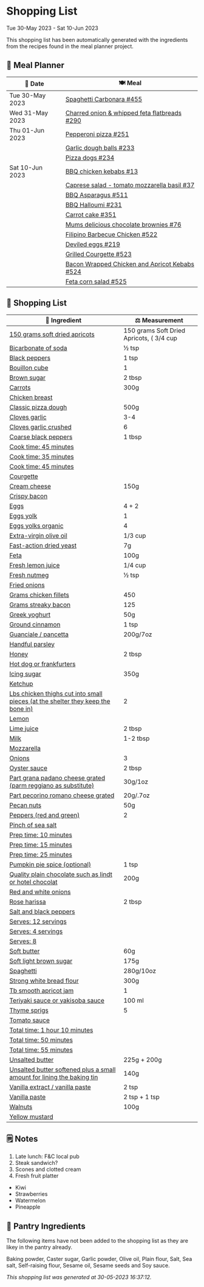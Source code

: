 # Shopping List

Tue 30-May 2023 - Sat 10-Jun 2023

This shopping list has been automatically generated with the ingredients from the recipes found in the meal planner project.

## 📅 Meal Planner

|📅 Date| 🍽️ Meal|
|----|----|
|Tue 30-May 2023|[Spaghetti Carbonara #455](https://github.com/jcallaghan/The-Cookbook/issues/455)|
|Wed 31-May 2023|[Charred onion & whipped feta flatbreads #290](https://github.com/jcallaghan/The-Cookbook/issues/290)|
|Thu 01-Jun 2023|[Pepperoni pizza  #251](https://github.com/jcallaghan/The-Cookbook/issues/251)|
||[Garlic dough balls #233](https://github.com/jcallaghan/The-Cookbook/issues/233)|
||[Pizza dogs #234](https://github.com/jcallaghan/The-Cookbook/issues/234)|
|Sat 10-Jun 2023|[BBQ chicken kebabs #13](https://github.com/jcallaghan/The-Cookbook/issues/13)|
||[Caprese salad - tomato mozzarella basil #37](https://github.com/jcallaghan/The-Cookbook/issues/37)|
||[BBQ Asparagus #511](https://github.com/jcallaghan/The-Cookbook/issues/511)|
||[BBQ Halloumi #231](https://github.com/jcallaghan/The-Cookbook/issues/231)|
||[Carrot cake #351](https://github.com/jcallaghan/The-Cookbook/issues/351)|
||[Mums delicious chocolate brownies #76](https://github.com/jcallaghan/The-Cookbook/issues/76)|
||[Filipino Barbecue Chicken #522](https://github.com/jcallaghan/The-Cookbook/issues/522)|
||[Deviled eggs #219](https://github.com/jcallaghan/The-Cookbook/issues/219)|
||[Grilled Courgette #523](https://github.com/jcallaghan/The-Cookbook/issues/523)|
||[Bacon Wrapped Chicken and Apricot Kebabs #524](https://github.com/jcallaghan/The-Cookbook/issues/524)|
||[Feta corn salad #525](https://github.com/jcallaghan/The-Cookbook/issues/525)|

## 🛒 Shopping List

| 🍌 Ingredient| ⚖️ Measurement|
|----------|-----------|
|[150 grams soft dried apricots](https://www.sainsburys.co.uk/gol-ui/SearchResults/150%20grams%20soft%20dried%20apricots)|150 grams Soft Dried Apricots, ( 3/4 cup|
|[Bicarbonate of soda](https://www.sainsburys.co.uk/gol-ui/SearchResults/Bicarbonate%20of%20soda)|½ tsp|
|[Black peppers](https://www.sainsburys.co.uk/gol-ui/SearchResults/Black%20peppers)|1 tsp|
|[Bouillon cube](https://www.sainsburys.co.uk/gol-ui/SearchResults/Bouillon%20cube)|1|
|[Brown sugar](https://www.sainsburys.co.uk/gol-ui/SearchResults/Brown%20sugar)|2 tbsp|
|[Carrots](https://www.sainsburys.co.uk/gol-ui/SearchResults/Carrots)|300g|
|[Chicken breast](https://www.sainsburys.co.uk/gol-ui/SearchResults/Chicken%20breast)||
|[Classic pizza dough](https://www.sainsburys.co.uk/gol-ui/SearchResults/Classic%20pizza%20dough)|500g|
|[Cloves garlic](https://www.sainsburys.co.uk/gol-ui/SearchResults/Cloves%20garlic)|3-4|
|[Cloves garlic crushed](https://www.sainsburys.co.uk/gol-ui/SearchResults/Cloves%20garlic%20crushed)|6|
|[Coarse black peppers](https://www.sainsburys.co.uk/gol-ui/SearchResults/Coarse%20black%20peppers)|1 tbsp|
|[Cook time:  45 minutes](https://www.sainsburys.co.uk/gol-ui/SearchResults/Cook%20time:%20%2045%20minutes)||
|[Cook time: 35 minutes](https://www.sainsburys.co.uk/gol-ui/SearchResults/Cook%20time:%2035%20minutes)||
|[Cook time: 45 minutes](https://www.sainsburys.co.uk/gol-ui/SearchResults/Cook%20time:%2045%20minutes)||
|[Courgette](https://www.sainsburys.co.uk/gol-ui/SearchResults/Courgette)||
|[Cream cheese](https://www.sainsburys.co.uk/gol-ui/SearchResults/Cream%20cheese)|150g|
|[Crispy bacon](https://www.sainsburys.co.uk/gol-ui/SearchResults/Crispy%20bacon)||
|[Eggs](https://www.sainsburys.co.uk/gol-ui/SearchResults/Eggs)|4 + 2|
|[Eggs yolk](https://www.sainsburys.co.uk/gol-ui/SearchResults/Eggs%20yolk)|1|
|[Eggs yolks organic](https://www.sainsburys.co.uk/gol-ui/SearchResults/Eggs%20yolks%20organic)|4|
|[Extra-virgin olive oil](https://www.sainsburys.co.uk/gol-ui/SearchResults/Extra-virgin%20olive%20oil)|1/3 cup|
|[Fast-action dried yeast](https://www.sainsburys.co.uk/gol-ui/SearchResults/Fast-action%20dried%20yeast)|7g|
|[Feta](https://www.sainsburys.co.uk/gol-ui/SearchResults/Feta)|100g|
|[Fresh lemon juice](https://www.sainsburys.co.uk/gol-ui/SearchResults/Fresh%20lemon%20juice)|1/4 cup|
|[Fresh nutmeg](https://www.sainsburys.co.uk/gol-ui/SearchResults/Fresh%20nutmeg)|½ tsp|
|[Fried onions](https://www.sainsburys.co.uk/gol-ui/SearchResults/Fried%20onions)||
|[Grams chicken fillets](https://www.sainsburys.co.uk/gol-ui/SearchResults/Grams%20chicken%20fillets)|450|
|[Grams streaky bacon](https://www.sainsburys.co.uk/gol-ui/SearchResults/Grams%20streaky%20bacon)|125|
|[Greek yoghurt](https://www.sainsburys.co.uk/gol-ui/SearchResults/Greek%20yoghurt)|50g|
|[Ground cinnamon](https://www.sainsburys.co.uk/gol-ui/SearchResults/Ground%20cinnamon)|1 tsp|
|[Guanciale / pancetta](https://www.sainsburys.co.uk/gol-ui/SearchResults/Guanciale%20/%20pancetta)|200g/7oz|
|[Handful parsley](https://www.sainsburys.co.uk/gol-ui/SearchResults/Handful%20parsley)||
|[Honey](https://www.sainsburys.co.uk/gol-ui/SearchResults/Honey)|2 tbsp|
|[Hot dog or frankfurters](https://www.sainsburys.co.uk/gol-ui/SearchResults/Hot%20dog%20or%20frankfurters)||
|[Icing sugar](https://www.sainsburys.co.uk/gol-ui/SearchResults/Icing%20sugar)|350g|
|[Ketchup](https://www.sainsburys.co.uk/gol-ui/SearchResults/Ketchup)||
|[Lbs chicken thighs cut into small pieces (at the shelter they keep the bone in)](https://www.sainsburys.co.uk/gol-ui/SearchResults/Lbs%20chicken%20thighs%20cut%20into%20small%20pieces%20(at%20the%20shelter%20they%20keep%20the%20bone%20in))|2|
|[Lemon](https://www.sainsburys.co.uk/gol-ui/SearchResults/Lemon)||
|[Lime juice](https://www.sainsburys.co.uk/gol-ui/SearchResults/Lime%20juice)|2 tbsp|
|[Milk](https://www.sainsburys.co.uk/gol-ui/SearchResults/Milk)|1-2 tbsp|
|[Mozzarella](https://www.sainsburys.co.uk/gol-ui/SearchResults/Mozzarella)||
|[Onions](https://www.sainsburys.co.uk/gol-ui/SearchResults/Onions)|3|
|[Oyster sauce](https://www.sainsburys.co.uk/gol-ui/SearchResults/Oyster%20sauce)|2 tbsp|
|[Part grana padano cheese grated (parm reggiano as substitute)](https://www.sainsburys.co.uk/gol-ui/SearchResults/Part%20grana%20padano%20cheese%20grated%20(parm%20reggiano%20as%20substitute))|30g/1oz|
|[Part pecorino romano cheese grated](https://www.sainsburys.co.uk/gol-ui/SearchResults/Part%20pecorino%20romano%20cheese%20grated)|20g/.7oz|
|[Pecan nuts](https://www.sainsburys.co.uk/gol-ui/SearchResults/Pecan%20nuts)|50g|
|[Peppers (red and green)](https://www.sainsburys.co.uk/gol-ui/SearchResults/Peppers%20(red%20and%20green))|2|
|[Pinch of sea salt](https://www.sainsburys.co.uk/gol-ui/SearchResults/Pinch%20of%20sea%20salt)||
|[Prep time: 10 minutes](https://www.sainsburys.co.uk/gol-ui/SearchResults/Prep%20time:%2010%20minutes)||
|[Prep time: 15 minutes](https://www.sainsburys.co.uk/gol-ui/SearchResults/Prep%20time:%2015%20minutes)||
|[Prep time: 25 minutes](https://www.sainsburys.co.uk/gol-ui/SearchResults/Prep%20time:%2025%20minutes)||
|[Pumpkin pie spice (optional)](https://www.sainsburys.co.uk/gol-ui/SearchResults/Pumpkin%20pie%20spice%20(optional))|1 tsp|
|[Quality plain chocolate such as lindt or hotel chocolat](https://www.sainsburys.co.uk/gol-ui/SearchResults/Quality%20plain%20chocolate%20such%20as%20lindt%20or%20hotel%20chocolat)|200g|
|[Red and white onions](https://www.sainsburys.co.uk/gol-ui/SearchResults/Red%20and%20white%20onions)||
|[Rose harissa](https://www.sainsburys.co.uk/gol-ui/SearchResults/Rose%20harissa)|2 tbsp|
|[Salt and black peppers](https://www.sainsburys.co.uk/gol-ui/SearchResults/Salt%20and%20black%20peppers)||
|[Serves: 12 servings](https://www.sainsburys.co.uk/gol-ui/SearchResults/Serves:%2012%20servings)||
|[Serves: 4 servings](https://www.sainsburys.co.uk/gol-ui/SearchResults/Serves:%204%20servings)||
|[Serves: 8](https://www.sainsburys.co.uk/gol-ui/SearchResults/Serves:%208)||
|[Soft butter](https://www.sainsburys.co.uk/gol-ui/SearchResults/Soft%20butter)|60g|
|[Soft light brown sugar](https://www.sainsburys.co.uk/gol-ui/SearchResults/Soft%20light%20brown%20sugar)|175g|
|[Spaghetti](https://www.sainsburys.co.uk/gol-ui/SearchResults/Spaghetti)|280g/10oz|
|[Strong white bread flour](https://www.sainsburys.co.uk/gol-ui/SearchResults/Strong%20white%20bread%20flour)|300g|
|[Tb smooth apricot jam](https://www.sainsburys.co.uk/gol-ui/SearchResults/Tb%20smooth%20apricot%20jam)|1|
|[Teriyaki sauce or yakisoba sauce](https://www.sainsburys.co.uk/gol-ui/SearchResults/Teriyaki%20sauce%20or%20yakisoba%20sauce)|100 ml|
|[Thyme sprigs](https://www.sainsburys.co.uk/gol-ui/SearchResults/Thyme%20sprigs)|5|
|[Tomato sauce](https://www.sainsburys.co.uk/gol-ui/SearchResults/Tomato%20sauce)||
|[Total time: 1 hour 10 minutes](https://www.sainsburys.co.uk/gol-ui/SearchResults/Total%20time:%201%20hour%2010%20minutes)||
|[Total time: 50 minutes](https://www.sainsburys.co.uk/gol-ui/SearchResults/Total%20time:%2050%20minutes)||
|[Total time: 55 minutes](https://www.sainsburys.co.uk/gol-ui/SearchResults/Total%20time:%2055%20minutes)||
|[Unsalted butter](https://www.sainsburys.co.uk/gol-ui/SearchResults/Unsalted%20butter)|225g + 200g|
|[Unsalted butter softened plus a small amount for lining the baking tin](https://www.sainsburys.co.uk/gol-ui/SearchResults/Unsalted%20butter%20softened%20plus%20a%20small%20amount%20for%20lining%20the%20baking%20tin)|140g|
|[Vanilla extract / vanilla paste](https://www.sainsburys.co.uk/gol-ui/SearchResults/Vanilla%20extract%20/%20vanilla%20paste)|2 tsp|
|[Vanilla paste](https://www.sainsburys.co.uk/gol-ui/SearchResults/Vanilla%20paste)|2 tsp + 1 tsp|
|[Walnuts](https://www.sainsburys.co.uk/gol-ui/SearchResults/Walnuts)|100g|
|[Yellow mustard](https://www.sainsburys.co.uk/gol-ui/SearchResults/Yellow%20mustard)||

## 🗒️ Notes

1. Late lunch: F&C local pub
1. Steak sandwich?
1. Scones and clotted cream
1. Fresh fruit platter
- Kiwi
- Strawberries
- Watermelon
- Pineapple

## 🏪 Pantry Ingredients

The following items have not been added to the shopping list as they are likey in the pantry already.

Baking powder, Caster sugar, Garlic powder, Olive oil, Plain flour, Salt, Sea salt, Self-raising flour, Sesame oil, Sesame seeds and Soy sauce.


_This shopping list was generated at 30-05-2023 16:37:12._